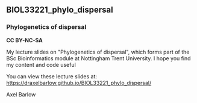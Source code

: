 ## BIOL33221_phylo_dispersal

### Phylogenetics of dispersal

**CC BY-NC-SA**

My lecture slides on "Phylogenetics of dispersal", which forms part of the BSc Bioinformatics module at Nottingham Trent University. I hope you find my content and code useful

You can view these lecture slides at: https://draxelbarlow.github.io/BIOL33221_phylo_dispersal/

Axel Barlow
